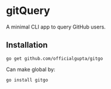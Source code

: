 # gitQuery
A minimal CLI app to query GitHub users.

## Installation
    go get github.com/officialgupta/gitgo
Can make global by:

    go install gitgo
